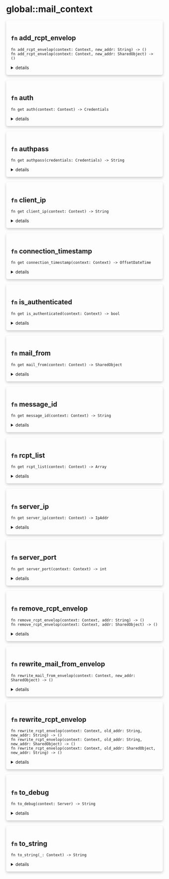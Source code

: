 # global::mail_context



<div markdown="span" style='box-shadow: 0 4px 8px 0 rgba(0,0,0,0.2); padding: 15px; border-radius: 5px;'>

<h2 class="func-name"> <code>fn</code> add_rcpt_envelop </h2>

```rust,ignore
fn add_rcpt_envelop(context: Context, new_addr: String) -> ()
fn add_rcpt_envelop(context: Context, new_addr: SharedObject) -> ()
```

<details>
<summary markdown="span"> details </summary>

Add a new recipient to the envelop. Note that this does not add
the recipient to the `To` header. Use `add_rcpt_message` for that.

# Args

* `rcpt` - the new recipient to add.

# Effective smtp stage

All of them.

# Examples

```
#{
    connect: [
       // always deliver a copy of the message to "john.doe@example.com".
       action "rewrite envelop" || add_rcpt_envelop("john.doe@example.com"),
    ]
}
```
</details>

</div>
</br>


<div markdown="span" style='box-shadow: 0 4px 8px 0 rgba(0,0,0,0.2); padding: 15px; border-radius: 5px;'>

<h2 class="func-name"> <code>fn</code> auth </h2>

```rust,ignore
fn get auth(context: Context) -> Credentials

```

<details>
<summary markdown="span"> details </summary>

Get authentication credentials from the client.

# Effective smtp stage

`authenticate` only.

# Return

* `Credentials` - the credentials of the client.

# Example

```
#{
    authenticate: [
       action "log info" || log("info", `${auth()}`),
    ]
}
```
</details>

</div>
</br>


<div markdown="span" style='box-shadow: 0 4px 8px 0 rgba(0,0,0,0.2); padding: 15px; border-radius: 5px;'>

<h2 class="func-name"> <code>fn</code> authpass </h2>

```rust,ignore
fn get authpass(credentials: Credentials) -> String

```

<details>
<summary markdown="span"> details </summary>

Get the `authpass` property of the connection.
</details>

</div>
</br>


<div markdown="span" style='box-shadow: 0 4px 8px 0 rgba(0,0,0,0.2); padding: 15px; border-radius: 5px;'>

<h2 class="func-name"> <code>fn</code> client_ip </h2>

```rust,ignore
fn get client_ip(context: Context) -> String

```

<details>
<summary markdown="span"> details </summary>

Get the ip address of the client.

# Effective smtp stage

All of them.

# Return

* `string` - the client's ip address.

# Example

```
#{
    connect: [
       action "log info" || log("info", `client ip: ${client_ip()}`),
    ]
}
```
</details>

</div>
</br>


<div markdown="span" style='box-shadow: 0 4px 8px 0 rgba(0,0,0,0.2); padding: 15px; border-radius: 5px;'>

<h2 class="func-name"> <code>fn</code> connection_timestamp </h2>

```rust,ignore
fn get connection_timestamp(context: Context) -> OffsetDateTime

```

<details>
<summary markdown="span"> details </summary>

Get a the timestamp of the client's connection time.

# Effective smtp stage

All of them.

# Return

* `timestamp` - the connexion timestamp of the client.

# Example

```
#{
    connect: [
       action "log info" || log("info", `${connection_timestamp()}`),
    ]
}
```
</details>

</div>
</br>


<div markdown="span" style='box-shadow: 0 4px 8px 0 rgba(0,0,0,0.2); padding: 15px; border-radius: 5px;'>

<h2 class="func-name"> <code>fn</code> is_authenticated </h2>

```rust,ignore
fn get is_authenticated(context: Context) -> bool

```

<details>
<summary markdown="span"> details </summary>

Check if the client is authenticated.

# Effective smtp stage

`authenticate` stage only.

# Return

* `bool` - `true` if the client succeeded to authenticate itself, `false` otherwise.

# Example
```
#{
    authenticate: [
       action "log info" || log("info", `client authenticated: ${is_authenticated()}`),
    ]
}
```
</details>

</div>
</br>


<div markdown="span" style='box-shadow: 0 4px 8px 0 rgba(0,0,0,0.2); padding: 15px; border-radius: 5px;'>

<h2 class="func-name"> <code>fn</code> mail_from </h2>

```rust,ignore
fn get mail_from(context: Context) -> SharedObject

```

<details>
<summary markdown="span"> details </summary>

Get the value of the `MAIL FROM` command sent by the client.

# Effective smtp stage

`mail` and onwards.

# Return

* `address` - the sender address.

# Examples

```
#{
    helo: [
       action "log info" || log("info", `${mail_from()}`),
    ]
}
```
</details>

</div>
</br>


<div markdown="span" style='box-shadow: 0 4px 8px 0 rgba(0,0,0,0.2); padding: 15px; border-radius: 5px;'>

<h2 class="func-name"> <code>fn</code> message_id </h2>

```rust,ignore
fn get message_id(context: Context) -> String

```

<details>
<summary markdown="span"> details </summary>

Get the unique id of the received message.

# Effective smtp stage

`preq` and onwards.

# Return

* `string` - the message id.

# Examples

```
#{
    preq: [
       action "message received" || log("info", `message id: ${message_id()}`),
    ]
}
```
</details>

</div>
</br>


<div markdown="span" style='box-shadow: 0 4px 8px 0 rgba(0,0,0,0.2); padding: 15px; border-radius: 5px;'>

<h2 class="func-name"> <code>fn</code> rcpt_list </h2>

```rust,ignore
fn get rcpt_list(context: Context) -> Array

```

<details>
<summary markdown="span"> details </summary>

Get the list of recipients received by the client.

# Effective smtp stage

`rcpt` and onwards. Note that you will not have all recipients received
all at once in the `rcpt` stage. It is better to use this function
in the later stages.

# Return

* `Array of addresses` - the list containing all recipients.

# Examples

```
#{
    preq: [
       action "log recipients" || log("info", `all recipients: ${rcpt_list()}`),
    ]
}
```
</details>

</div>
</br>


<div markdown="span" style='box-shadow: 0 4px 8px 0 rgba(0,0,0,0.2); padding: 15px; border-radius: 5px;'>

<h2 class="func-name"> <code>fn</code> server_ip </h2>

```rust,ignore
fn get server_ip(context: Context) -> IpAddr

```

<details>
<summary markdown="span"> details </summary>

Get the server's ip.

# Effective smtp stage

All of them.

# Return

* `string` - the server's ip.

# Example

```
#{
    connect: [
       action "log info" || log("info", `server ip: ${server_ip()}`),
    ]
}
```
</details>

</div>
</br>


<div markdown="span" style='box-shadow: 0 4px 8px 0 rgba(0,0,0,0.2); padding: 15px; border-radius: 5px;'>

<h2 class="func-name"> <code>fn</code> server_port </h2>

```rust,ignore
fn get server_port(context: Context) -> int

```

<details>
<summary markdown="span"> details </summary>

Get the server's port.

# Effective smtp stage

All of them.

# Return

* `string` - the server's port.

# Example
```
#{
    connect: [
       action "log info" || log("info", `server port: ${server_port()}`),
    ]
}
```
</details>

</div>
</br>


<div markdown="span" style='box-shadow: 0 4px 8px 0 rgba(0,0,0,0.2); padding: 15px; border-radius: 5px;'>

<h2 class="func-name"> <code>fn</code> remove_rcpt_envelop </h2>

```rust,ignore
fn remove_rcpt_envelop(context: Context, addr: String) -> ()
fn remove_rcpt_envelop(context: Context, addr: SharedObject) -> ()
```

<details>
<summary markdown="span"> details </summary>

Remove a recipient from the envelop. Note that this does not remove
the recipient from the `To` header. Use `remove_rcpt_message` for that.

# Args

* `rcpt` - the recipient to remove.

# Effective smtp stage

All of them.

# Examples

```
#{
    preq: [
       // never deliver to "john.doe@example.com".
       action "rewrite envelop" || remove_rcpt_envelop("john.doe@example.com"),
    ]
}
```
</details>

</div>
</br>


<div markdown="span" style='box-shadow: 0 4px 8px 0 rgba(0,0,0,0.2); padding: 15px; border-radius: 5px;'>

<h2 class="func-name"> <code>fn</code> rewrite_mail_from_envelop </h2>

```rust,ignore
fn rewrite_mail_from_envelop(context: Context, new_addr: SharedObject) -> ()

```

<details>
<summary markdown="span"> details </summary>

Rewrite the sender received from the `MAIL FROM` command.

# Args

* `new_addr` - the new sender address to set.

# Effective smtp stage

`mail` and onwards.

# Examples

```
#{
    preq: [
       action "rewrite envelop" || rewrite_mail_from_envelop(address("unknown@example.com")),
    ]
}
```
</details>

</div>
</br>


<div markdown="span" style='box-shadow: 0 4px 8px 0 rgba(0,0,0,0.2); padding: 15px; border-radius: 5px;'>

<h2 class="func-name"> <code>fn</code> rewrite_rcpt_envelop </h2>

```rust,ignore
fn rewrite_rcpt_envelop(context: Context, old_addr: String, new_addr: String) -> ()
fn rewrite_rcpt_envelop(context: Context, old_addr: String, new_addr: SharedObject) -> ()
fn rewrite_rcpt_envelop(context: Context, old_addr: SharedObject, new_addr: String) -> ()
```

<details>
<summary markdown="span"> details </summary>

Replace a recipient received by a `RCPT TO` command.

# Args

* `old_addr` - the recipient to replace.
* `new_addr` - the new address to use when replacing `old_addr`.

# Effective smtp stage

`rcpt` and onwards.

# Examples

```
#{
    preq: [
       action "rewrite envelop" || rewrite_rcpt_envelop("john.doe@example.com", "john.main@example.com"),
    ]
}
```
</details>

</div>
</br>


<div markdown="span" style='box-shadow: 0 4px 8px 0 rgba(0,0,0,0.2); padding: 15px; border-radius: 5px;'>

<h2 class="func-name"> <code>fn</code> to_debug </h2>

```rust,ignore
fn to_debug(context: Server) -> String

```

<details>
<summary markdown="span"> details </summary>

Convert a `Server` to a debug string.
</details>

</div>
</br>


<div markdown="span" style='box-shadow: 0 4px 8px 0 rgba(0,0,0,0.2); padding: 15px; border-radius: 5px;'>

<h2 class="func-name"> <code>fn</code> to_string </h2>

```rust,ignore
fn to_string(_: Context) -> String

```

<details>
<summary markdown="span"> details </summary>

Convert a `Context` to a `String`.
</details>

</div>
</br>

